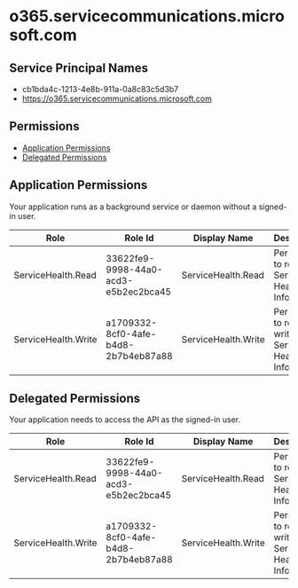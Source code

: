 # o365.servicecommunications.microsoft.com
## Service Principal Names
- cb1bda4c-1213-4e8b-911a-0a8c83c5d3b7
- https://o365.servicecommunications.microsoft.com

 ## Permissions
- [Application Permissions](#application-permissions)
- [Delegated Permissions](#delegated-permissions)

## Application Permissions
Your application runs as a background service or daemon without a signed-in user.

| Role | Role Id | Display Name | Description |
|---|---|---|---|
| ServiceHealth.Read | 33622fe9-9998-44a0-acd3-e5b2ec2bca45 | ServiceHealth.Read | Permission to read Service Health Information |
| ServiceHealth.Write | a1709332-8cf0-4afe-b4d8-2b7b4eb87a88 | ServiceHealth.Write | Permission to read and write Service Health Information |

## Delegated Permissions
Your application needs to access the API as the signed-in user. 

| Role | Role Id | Display Name | Description |
|---|---|---|---|
| ServiceHealth.Read | 33622fe9-9998-44a0-acd3-e5b2ec2bca45 | ServiceHealth.Read | Permission to read Service Health Information |
| ServiceHealth.Write | a1709332-8cf0-4afe-b4d8-2b7b4eb87a88 | ServiceHealth.Write | Permission to read and write Service Health Information |

